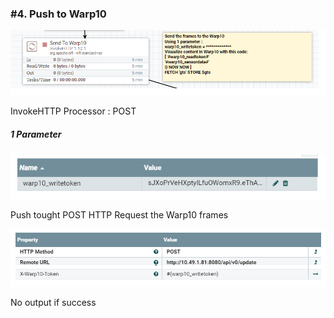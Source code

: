 ### #4. Push to Warp10

![nifi_warp10_step4](imgs/nifi_warp10_step4.png "")

InvokeHTTP Processor : POST

##### 1 Parameter

![nifi_warp10_step4_params](imgs/nifi_warp10_step4_params.png "")

Push tought POST HTTP Request the Warp10 frames

![nifi_warp10_step4_conf](imgs/nifi_warp10_step4_conf.png "")

No output if success